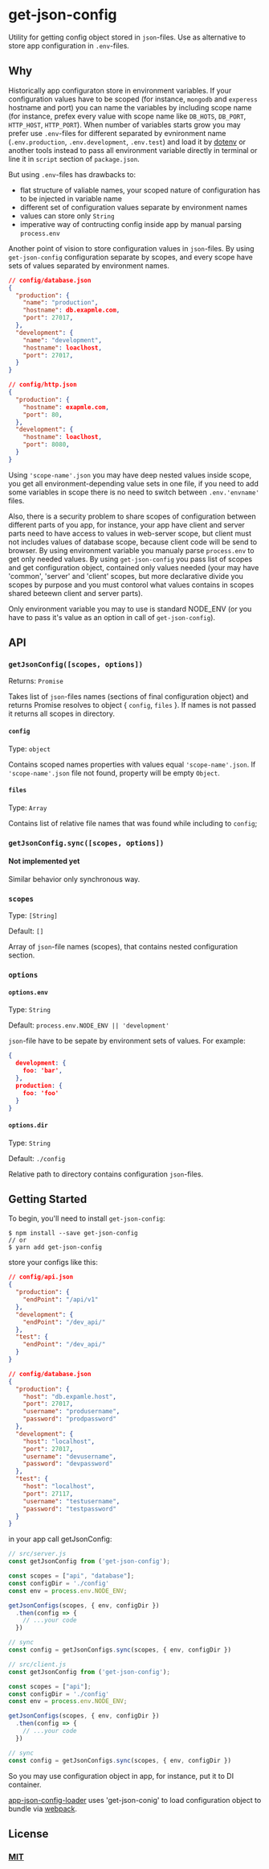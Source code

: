 <!-- [![npm][npm]][npm-url]
[![node][node]][node-url]
[![deps][deps]][deps-url]
[![tests][tests]][tests-url]
[![chat][chat]][chat-url] -->

# get-json-config

Utility for getting config object stored in `json`-files. Use as alternative to
store app configuration in `.env`-files.

## Why

Historically app configuraton store in environment variables. If your configuration values have to be scoped (for instance, `mongodb` and `experess` hostname and port) you can name the variables by including scope name (for instance, prefex every value with scope name like `DB_HOTS`, `DB_PORT`, `HTTP_HOST`, `HTTP_PORT`). When number of variables starts grow you may prefer use `.env`-files for different separated by evnironment name (`.env.production`, `.env.development`, `.env.test`) and load it by [dotenv] or another tools instead to pass all environment variable directly in terminal or line it in `script` section of `package.json`.

But using `.env`-files has drawbacks to:

* flat structure of valiable names, your scoped nature of configuration has to be injected in variable name
* different set of configuration values separate by environment names
* values can store only `String`
* imperative way of contructing config inside app by manual parsing `process.env`

Another point of vision to store configuration values in `json`-files. By using `get-json-config` configuration separate by scopes, and every scope have sets of values separated by environment names.

```json
// config/database.json
{
  "production": {
    "name": "production",
    "hostname": db.exapmle.com,
    "port": 27017,
  },
  "development": {
    "name": "development",
    "hostname": loaclhost,
    "port": 27017,
  }
}
```

```json
// config/http.json
{
  "production": {
    "hostname": exapmle.com,
    "port": 80,
  },
  "development": {
    "hostname": loaclhost,
    "port": 8080,
  }
}
```

Using `'scope-name'.json` you may have deep nested values inside scope, you get all environment-depending value sets in one file, if you need to add some variables in scope there is no need to switch between `.env.'envname'` files.

Also, there is a security problem to share scopes of configuration between different parts of you app, for instance, your app have client and server parts need to have access to values in web-server scope, but client must not includes values of database scope, because client code will be send to browser. By using environment variable you manualy parse `process.env` to get only needed values. By using `get-json-config` you pass list of scopes and get configuration object, contained only values needed (your may have 'common', 'server' and 'client' scopes, but more declarative divide you scopes by purpose and you must contorol what values contains in scopes shared beteewn client and server parts).

Only environment variable you may to use is standard NODE_ENV (or you have to pass it's value as an option in call of `get-json-config`).

## API

### `getJsonConfig([scopes, options])`

Returns: `Promise`

Takes list of `json`-files names (sections of final configuration object) and
returns Promise resolves to object { `config`, `files` }. If names is not passed it returns all scopes in directory.

#### `config`

Type: `object`

Contains scoped names properties with values equal `'scope-name'.json`. If `'scope-name'.json` file not found, property will be empty `Object`.

#### `files`

Type: `Array`

Contains list of relative file names that was found while including to `config`;

### `getJsonConfig.sync([scopes, options])`

#### **Not implemented yet**

Similar behavior only synchronous way.

### `scopes`

Type: `[String]`

Default: `[]`

Array of `json`-file names (scopes), that contains nested configuration section.

### `options`

#### `options.env`

Type: `String`

Default: `process.env.NODE_ENV || 'development'`

`json`-file have to be sepate by environment sets of values. For example:

```json
{
  development: {
    foo: 'bar',
  },
  production: {
    foo: 'foo'
  }
}
```

#### `options.dir`

Type: `String`

Default: `./config`

Relative path to directory contains configuration `json`-files.

## Getting Started

To begin, you'll need to install `get-json-config`:

```console
$ npm install --save get-json-config
// or
$ yarn add get-json-config
```

store your configs like this:

```json
// config/api.json
{
  "production": {
    "endPoint": "/api/v1"
  },
  "development": {
    "endPoint": "/dev_api/"
  },
  "test": {
    "endPoint": "/dev_api/"
  }
}
```

```json
// config/database.json
{
  "production": {
    "host": "db.expamle.host",
    "port": 27017,
    "username": "produsername",
    "password": "prodpassword"
  },
  "development": {
    "host": "localhost",
    "port": 27017,
    "username": "devusername",
    "password": "devpassword"
  },
  "test": {
    "host": "localhost",
    "port": 27117,
    "username": "testusername",
    "password": "testpassword"
  }
}
```

in your app call getJsonConfig:

```js
// src/server.js
const getJsonConfig from ('get-json-config');

const scopes = ["api", "database"];
const configDir = './config'
const env = process.env.NODE_ENV;

getJsonConfigs(scopes, { env, configDir })
  .then(config => {
    // ...your code
  })

// sync
const config = getJsonConfigs.sync(scopes, { env, configDir })
```

```js
// src/client.js
const getJsonConfig from ('get-json-config');

const scopes = ["api"];
const configDir = './config'
const env = process.env.NODE_ENV;

getJsonConfigs(scopes, { env, configDir })
  .then(config => {
    // ...your code
  })

// sync
const config = getJsonConfigs.sync(scopes, { env, configDir })
```

So you may use configuration object in app, for instance, put it to DI container.

[app-json-config-loader] uses 'get-json-conig' to load configuration object to bundle via [webpack].

## License

### [MIT](./LICENSE)

<!-- [npm]: https://img.shields.io/npm/v/get-json-config.svg
[npm-url]: https://npmjs.com/package/get-json-config
[node]: https://img.shields.io/node/v/get-json-config.svg
[node-url]: https://nodejs.org
[deps]: https://david-dm.org/webpack-contrib/get-json-config.svg
[deps-url]: https://david-dm.org/webpack-contrib/get-json-config
[tests]: https://img.shields.io/circleci/project/github/webpack-contrib/get-json-config.svg
[tests-url]: https://circleci.com/gh/webpack-contrib/get-json-config
[cover]: https://codecov.io/gh/webpack-contrib/get-json-config/branch/master/graph/badge.svg
[cover-url]: https://codecov.io/gh/webpack-contrib/get-json-config
[chat]: https://img.shields.io/badge/gitter-webpack%2Fwebpack-brightgreen.svg
[chat-url]: https://gitter.im/webpack/webpack -->
[app-json-config-loader]: https://github.com/unmyke/app-json-config-loader
[webpack]: https://webpack.js.org/
[dotenv]: https://github.com/motdotla/dotenv
